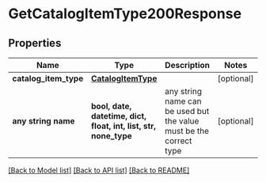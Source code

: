 # GetCatalogItemType200Response


## Properties
Name | Type | Description | Notes
------------ | ------------- | ------------- | -------------
**catalog_item_type** | [**CatalogItemType**](CatalogItemType.md) |  | [optional] 
**any string name** | **bool, date, datetime, dict, float, int, list, str, none_type** | any string name can be used but the value must be the correct type | [optional]

[[Back to Model list]](../README.md#documentation-for-models) [[Back to API list]](../README.md#documentation-for-api-endpoints) [[Back to README]](../README.md)


